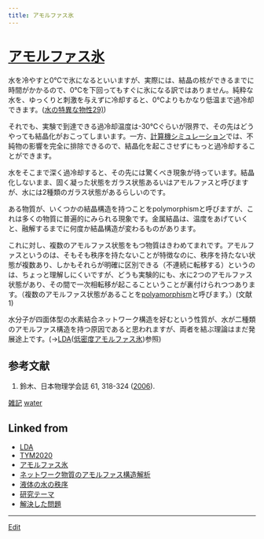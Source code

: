```yaml
---
title: アモルファス氷
---
```

# [アモルファス氷](/アモルファス氷)

水を冷やすと0℃で氷になるといいますが、実際には、結晶の核ができるまでに時間がかかるので、0℃を下回ってもすぐに氷になる訳ではありません。純粋な水を、ゆっくりと刺激を与えずに冷却すると、0℃よりもかなり低温まで過冷却できます。([水の特異な物性](/水の特異な物性)[29)](/29))

それでも、実験で到達できる過冷却温度は-30℃ぐらいが限界で、その先はどうやっても結晶化がおこってしまいます。一方、[計算機シミュレーション](/計算機シミュレーション)では、不純物の影響を完全に排除できるので、結晶化を起こさせずにもっと過冷却することができます。

水をそこまで深く過冷却すると、その先には驚くべき現象が待っています。結晶化しないまま、固く凝った状態をガラス状態あるいはアモルファスと呼びますが、水には2種類のガラス状態があるらしいのです。

ある物質が、いくつかの結晶構造を持つことをpolymorphismと呼びますが、これは多くの物質に普遍的にみられる現象です。金属結晶は、温度をあげていくと、融解するまでに何度か結晶構造が変わるものがあります。

これに対し、複数のアモルファス状態をもつ物質はきわめてまれです。アモルファスというのは、そもそも秩序を持たないことが特徴なのに、秩序を持たない状態が複数あり、しかもそれらが明確に区別できる（不連続に転移する）というのは、ちょっと理解しにくいですが、どうも実験的にも、水に2つのアモルファス状態があり、その間で一次相転移が起こるこということが裏付けられつつあります。（複数のアモルファス状態があることを[polyamorphism](/polyamorphism)と呼びます。）(文献1)

水分子が四面体型の水素結合ネットワーク構造を好むという性質が、水が二種類のアモルファス構造を持つ原因であると思われますが、両者を結ぶ理論はまだ発展途上です。(→[LDA](/LDA)([低密度アモルファス氷](/低密度アモルファス氷))参照)

## 参考文献


1. 鈴木、日本物理学会誌 61, 318-324 ([2006](/2006)).



[雑記](/雑記) [water](/water)





## Linked from

* [LDA](/LDA)
* [TYM2020](/TYM2020)
* [アモルファス氷](/アモルファス氷)
* [ネットワーク物質のアモルファス構造解析](/ネットワーク物質のアモルファス構造解析)
* [液体の水の秩序](/液体の水の秩序)
* [研究テーマ](/研究テーマ)
* [解決した問題](/解決した問題)


----

[Edit](https://github.com/vitroid/vitroid.github.io/edit/master/MD/アモルファス氷.md)

